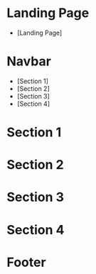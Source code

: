 # Landing Page
- [Landing Page]

# Navbar
- [Section 1]
- [Section 2]
- [Section 3]
- [Section 4]

# Section 1

# Section 2

# Section 3

# Section 4

# Footer


